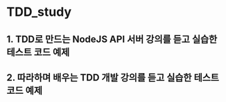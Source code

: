 # TDD_study

## 1. TDD로 만드는 NodeJS API 서버 강의를 듣고 실습한 테스트 코드 예제

## 2. 따라하며 배우는 TDD 개발 강의를 듣고 실습한 테스트 코드 예제
